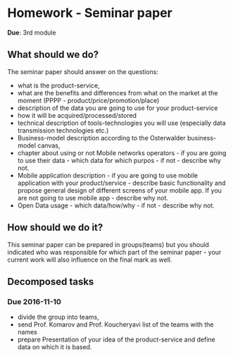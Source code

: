 # Homework - Seminar paper

**Due**: 3rd module

## What should we do?
The seminar paper should answer on the questions: 
- what is the product-service, 
- what are the benefits and differences from what on the market at the moment (PPPP - product/price/promotion/place) 
- description of the data you are going to use for your product-service 
- how it will be acquired/processed/stored 
- technical description of tools-technologies you will use (especially data transmission technologies etc.) 
- Business-model description according to the Osterwalder business-model canvas, 
- chapter about using or not Mobile networks operators - if you are going to use their data - which data for which purpos - if not - describe why not. 
- Mobile application description - if you are going to use mobile application with your product/service - describe basic functionality and propose general design of different screens of your mobile app. If you are not going to use mobile app - describe why not. 
- Open Data usage - which data/how/why - if not - describe why not.

## How should we do it?
This seminar paper can be prepared in groups(teams) but you should indicated who was responsible for which part of the seminar paper - your current work will also influence on the final mark as well.

## Decomposed tasks

### Due 2016-11-10
- divide the group into teams, 
- send Prof. Komarov and Prof. Koucheryavi list of the teams with the names
- prepare Presentation of your idea of the product-service and define data on which it is based.
